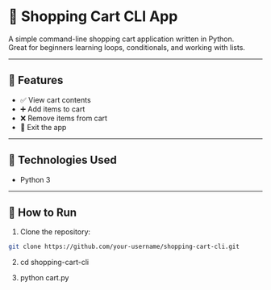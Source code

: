 # 🛒 Shopping Cart CLI App

A simple command-line shopping cart application written in Python.  
Great for beginners learning loops, conditionals, and working with lists.

---

## 📌 Features

- ✅ View cart contents
- ➕ Add items to cart
- ❌ Remove items from cart
- 🚪 Exit the app

---

## 🧰 Technologies Used

- Python 3

---

## 🚀 How to Run

1. Clone the repository:

```bash
git clone https://github.com/your-username/shopping-cart-cli.git
```

2. cd shopping-cart-cli

3. python cart.py
